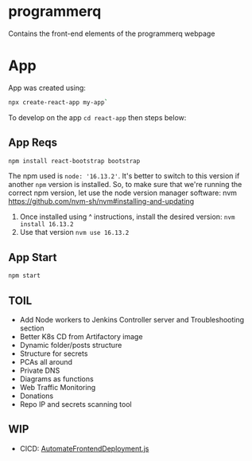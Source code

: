 # programmerq
Contains the front-end elements of the programmerq webpage

# App

App was created using:
```bash
npx create-react-app my-app`
```

To develop on the app `cd react-app` then steps below:

## App Reqs

```bash
npm install react-bootstrap bootstrap
```

The npm used is `node: '16.13.2'`. It's better to switch to this version if another `npm`
version is installed. So, to make sure that we're running the correct npm version, let use the
node version manager software: nvm https://github.com/nvm-sh/nvm#installing-and-updating

1. Once installed using ^ instructions, install the desired version: `nvm install 16.13.2`
2. Use that version `nvm use 16.13.2`

## App Start

```bash
npm start
```

## TOIL

- Add Node workers to Jenkins Controller server and Troubleshooting section
- Better K8s CD from Artifactory image
- Dynamic folder/posts structure
- Structure for secrets
- PCAs all around
- Private DNS
- Diagrams as functions
- Web Traffic Monitoring
- Donations
- Repo IP and secrets scanning tool

## WIP

- CICD: [AutomateFrontendDeployment.js](react-app%2Fsrc%2Fcomponents%2Fposts%2FCICD%2FAutomateFrontendDeployment.js)




